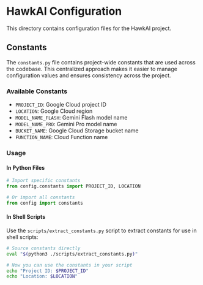 # HawkAI Configuration

This directory contains configuration files for the HawkAI project.

## Constants

The `constants.py` file contains project-wide constants that are used across the codebase. This centralized approach makes it easier to manage configuration values and ensures consistency across the project.

### Available Constants

- `PROJECT_ID`: Google Cloud project ID
- `LOCATION`: Google Cloud region
- `MODEL_NAME_FLASH`: Gemini Flash model name
- `MODEL_NAME_PRO`: Gemini Pro model name
- `BUCKET_NAME`: Google Cloud Storage bucket name
- `FUNCTION_NAME`: Cloud Function name

### Usage

#### In Python Files

```python
# Import specific constants
from config.constants import PROJECT_ID, LOCATION

# Or import all constants
from config import constants
```

#### In Shell Scripts

Use the `scripts/extract_constants.py` script to extract constants for use in shell scripts:

```bash
# Source constants directly
eval "$(python3 ./scripts/extract_constants.py)"

# Now you can use the constants in your script
echo "Project ID: $PROJECT_ID"
echo "Location: $LOCATION"
```